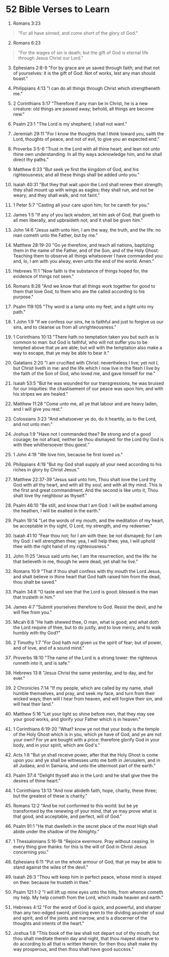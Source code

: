 # 52 Bible Verses to Learn

1. Romans 3:23
> "For all have sinned, and come short of the glory of God."


2. Romans 6:23
> "For the wages of sin is death; but the gift of God is eternal life through Jesus Christ our Lord."


3. Ephesians 2:8-9
"For by grace are ye saved through faith; and that not of yourselves: it is the gift of God: Not of works, lest any man should boast."


4. Philippians 4:13
"I can do all things through Christ which strengtheneth me."


5. 2 Corinthians 5:17
"Therefore if any man be in Christ, he is a new creature: old things are passed away; behold, all things are become new."


6. Psalm 23:1
"The Lord is my shepherd; I shall not want."


7. Jeremiah 29:11
"For I know the thoughts that I think toward you, saith the Lord, thoughts of peace, and not of evil, to give you an expected end."


8. Proverbs 3:5-6
"Trust in the Lord with all thine heart; and lean not unto thine own understanding. In all thy ways acknowledge him, and he shall direct thy paths."


9. Matthew 6:33
"But seek ye first the kingdom of God, and his righteousness; and all these things shall be added unto you."


10. Isaiah 40:31
"But they that wait upon the Lord shall renew their strength; they shall mount up with wings as eagles; they shall run, and not be weary; and they shall walk, and not faint."


11. 1 Peter 5:7
"Casting all your care upon him; for he careth for you."


12. James 1:5
"If any of you lack wisdom, let him ask of God, that giveth to all men liberally, and upbraideth not; and it shall be given him."


13. John 14:6
"Jesus saith unto him, I am the way, the truth, and the life: no man cometh unto the Father, but by me."


14. Matthew 28:19-20
"Go ye therefore, and teach all nations, baptizing them in the name of the Father, and of the Son, and of the Holy Ghost: Teaching them to observe all things whatsoever I have commanded you: and, lo, I am with you alway, even unto the end of the world. Amen."


15. Hebrews 11:1
"Now faith is the substance of things hoped for, the evidence of things not seen."


16. Romans 8:28
"And we know that all things work together for good to them that love God, to them who are the called according to his purpose."


17. Psalm 119:105
"Thy word is a lamp unto my feet, and a light unto my path."


18. 1 John 1:9
"If we confess our sins, he is faithful and just to forgive us our sins, and to cleanse us from all unrighteousness."


19. 1 Corinthians 10:13
"There hath no temptation taken you but such as is common to man: but God is faithful, who will not suffer you to be tempted above that ye are able; but will with the temptation also make a way to escape, that ye may be able to bear it."


20. Galatians 2:20
"I am crucified with Christ: nevertheless I live; yet not I, but Christ liveth in me: and the life which I now live in the flesh I live by the faith of the Son of God, who loved me, and gave himself for me."


21. Isaiah 53:5
"But he was wounded for our transgressions, he was bruised for our iniquities: the chastisement of our peace was upon him; and with his stripes we are healed."


22. Matthew 11:28
"Come unto me, all ye that labour and are heavy laden, and I will give you rest."


23. Colossians 3:23
"And whatsoever ye do, do it heartily, as to the Lord, and not unto men."


24. Joshua 1:9
"Have not I commanded thee? Be strong and of a good courage; be not afraid, neither be thou dismayed: for the Lord thy God is with thee whithersoever thou goest."


25. 1 John 4:19
"We love him, because he first loved us."


26. Philippians 4:19
"But my God shall supply all your need according to his riches in glory by Christ Jesus."


27. Matthew 22:37-39
"Jesus said unto him, Thou shalt love the Lord thy God with all thy heart, and with all thy soul, and with all thy mind. This is the first and great commandment. And the second is like unto it, Thou shalt love thy neighbour as thyself."

28. Psalm 46:10
"Be still, and know that I am God: I will be exalted among the heathen, I will be exalted in the earth."


29. Psalm 19:14
"Let the words of my mouth, and the meditation of my heart, be acceptable in thy sight, O Lord, my strength, and my redeemer."


30. Isaiah 41:10
"Fear thou not; for I am with thee: be not dismayed; for I am thy God: I will strengthen thee; yea, I will help thee; yea, I will uphold thee with the right hand of my righteousness."


31. John 11:25
"Jesus said unto her, I am the resurrection, and the life: he that believeth in me, though he were dead, yet shall he live."


32. Romans 10:9
"That if thou shalt confess with thy mouth the Lord Jesus, and shalt believe in thine heart that God hath raised him from the dead, thou shalt be saved."


33. Psalm 34:8
"O taste and see that the Lord is good: blessed is the man that trusteth in him."


34. James 4:7
"Submit yourselves therefore to God. Resist the devil, and he will flee from you."


35. Micah 6:8
"He hath shewed thee, O man, what is good; and what doth the Lord require of thee, but to do justly, and to love mercy, and to walk humbly with thy God?"


36. 2 Timothy 1:7
"For God hath not given us the spirit of fear; but of power, and of love, and of a sound mind."


37. Proverbs 18:10
"The name of the Lord is a strong tower: the righteous runneth into it, and is safe."


38. Hebrews 13:8
"Jesus Christ the same yesterday, and to day, and for ever."


39. 2 Chronicles 7:14
"If my people, which are called by my name, shall humble themselves, and pray, and seek my face, and turn from their wicked ways; then will I hear from heaven, and will forgive their sin, and will heal their land."


40. Matthew 5:16
"Let your light so shine before men, that they may see your good works, and glorify your Father which is in heaven."


41. 1 Corinthians 6:19-20
"What? know ye not that your body is the temple of the Holy Ghost which is in you, which ye have of God, and ye are not your own? For ye are bought with a price: therefore glorify God in your body, and in your spirit, which are God's."


42. Acts 1:8
"But ye shall receive power, after that the Holy Ghost is come upon you: and ye shall be witnesses unto me both in Jerusalem, and in all Judaea, and in Samaria, and unto the uttermost part of the earth."


43. Psalm 37:4
"Delight thyself also in the Lord: and he shall give thee the desires of thine heart."


44. 1 Corinthians 13:13
"And now abideth faith, hope, charity, these three; but the greatest of these is charity."


45. Romans 12:2
"And be not conformed to this world: but be ye transformed by the renewing of your mind, that ye may prove what is that good, and acceptable, and perfect, will of God."


46. Psalm 91:1
"He that dwelleth in the secret place of the most High shall abide under the shadow of the Almighty."


47. 1 Thessalonians 5:16-18
"Rejoice evermore. Pray without ceasing. In every thing give thanks: for this is the will of God in Christ Jesus concerning you."


48. Ephesians 6:11
"Put on the whole armour of God, that ye may be able to stand against the wiles of the devil."


49. Isaiah 26:3
"Thou wilt keep him in perfect peace, whose mind is stayed on thee: because he trusteth in thee."


50. Psalm 121:1-2
"I will lift up mine eyes unto the hills, from whence cometh my help. My help cometh from the Lord, which made heaven and earth."


51. Hebrews 4:12
"For the word of God is quick, and powerful, and sharper than any two-edged sword, piercing even to the dividing asunder of soul and spirit, and of the joints and marrow, and is a discerner of the thoughts and intents of the heart."


53. Joshua 1:8
"This book of the law shall not depart out of thy mouth; but thou shalt meditate therein day and night, that thou mayest observe to do according to all that is written therein: for then thou shalt make thy way prosperous, and then thou shalt have good success."
